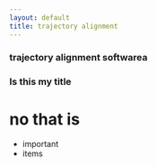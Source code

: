 ```yaml
---
layout: default
title: trajectory alignment 
---
```


### trajectory alignment softwarea
### Is this my title
# no that is

* important 
* items
